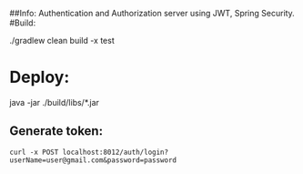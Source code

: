 ##Info:
Authentication and Authorization server using JWT, Spring Security.
#Build:

./gradlew clean build -x test

# Deploy:

java -jar ./build/libs/*.jar

## Generate token: 
```curl -x POST localhost:8012/auth/login?userName=user@gmail.com&password=password```

